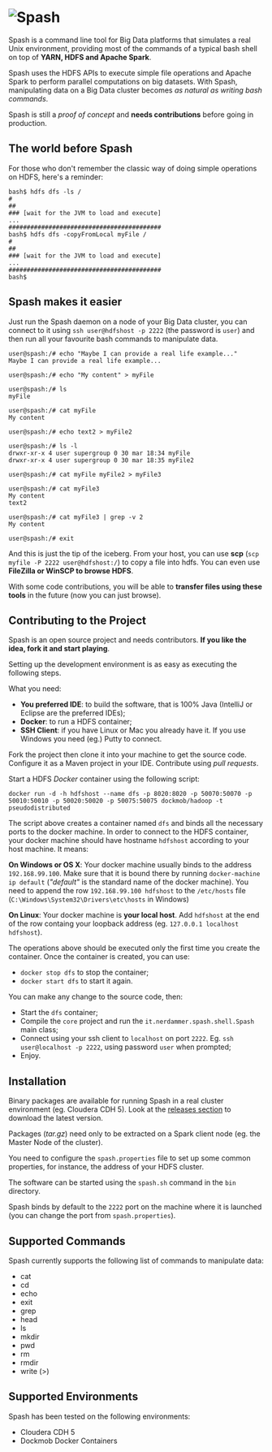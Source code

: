 # ![Spash](https://raw.githubusercontent.com/nerdammer/spash/master/resources/spash-logo.png?)

Spash is a command line tool for Big Data platforms that simulates a real Unix environment, providing most of the commands of a typical bash shell on top of **YARN, HDFS and Apache Spark**.

Spash uses the HDFS APIs to execute simple file operations and Apache Spark to perform parallel computations on big datasets.
With Spash, manipulating data on a Big Data cluster becomes *as natural as writing bash commands*.

Spash is still a *proof of concept* and **needs contributions** before going in production.

## The world before Spash
For those who don't remember the classic way of doing simple operations on HDFS, here's a reminder:

```console
bash$ hdfs dfs -ls /
#
##
### [wait for the JVM to load and execute]
...
##########################################
bash$ hdfs dfs -copyFromLocal myFile /
#
##
### [wait for the JVM to load and execute]
...
##########################################
bash$ 
```

## Spash makes it easier
Just run the Spash daemon on a node of your Big Data cluster, you can connect to it using `ssh user@hdfshost -p 2222` (the password is `user`) and then run all your favourite bash commands to manipulate data.

```console
user@spash:/# echo "Maybe I can provide a real life example..."
Maybe I can provide a real life example...

user@spash:/# echo "My content" > myFile

user@spash:/# ls
myFile

user@spash:/# cat myFile
My content

user@spash:/# echo text2 > myFile2

user@spash:/# ls -l
drwxr-xr-x 4 user supergroup 0 30 mar 18:34 myFile 
drwxr-xr-x 4 user supergroup 0 30 mar 18:35 myFile2

user@spash:/# cat myFile myFile2 > myFile3

user@spash:/# cat myFile3
My content
text2

user@spash:/# cat myFile3 | grep -v 2
My content

user@spash:/# exit
```

And this is just the tip of the iceberg. From your host, you can use **scp** (`scp myfile -P 2222 user@hdfshost:/`) to copy a file into hdfs. You can even use **FileZilla or WinSCP to browse HDFS**. 

With some code contributions, you will be able to **transfer files using these tools** in the future (now you can just browse).

## Contributing to the Project
Spash is an open source project and needs contributors.
**If you like the idea, fork it and start playing**.

Setting up the development environment is as easy as executing the following steps.

What you need:
- **You preferred IDE**: to build the software, that is 100% Java (IntelliJ or Eclipse are the preferred IDEs);
- **Docker**: to run a HDFS container;
- **SSH Client**: if you have Linux or Mac you already have it. If you use Windows you need (eg.) Putty to connect.

Fork the project then clone it into your machine to get the source code. Configure it as a Maven project in your IDE. Contribute using *pull requests*.

Start a HDFS *Docker* container using the following script:

```console
docker run -d -h hdfshost --name dfs -p 8020:8020 -p 50070:50070 -p 50010:50010 -p 50020:50020 -p 50075:50075 dockmob/hadoop -t pseudodistributed
```

The script above creates a container named `dfs` and binds all the necessary ports to the docker machine. In order to connect to the HDFS container, your docker machine should have hostname `hdfshost` according to your host machine. 
It means:

**On Windows or OS X**:
Your docker machine usually binds to the address `192.168.99.100`. 
Make sure that it is bound there by running `docker-machine ip default` (*"default"* is the standard name of the docker machine).
You need to append the row `192.168.99.100 hdfshost` to the `/etc/hosts` file (`C:\Windows\System32\Drivers\etc\hosts` in Windows)

**On Linux**:
Your docker machine is **your local host**.
Add `hdfshost` at the end of the row containg your loopback address (eg. `127.0.0.1 localhost hdfshost`).

The operations above should be executed only the first time you create the container. Once the container is created, you can use:
- `docker stop dfs` to stop the container;
- `docker start dfs` to start it again.

You can make any change to the source code, then:
- Start the `dfs` container;
- Compile the `core` project and run the `it.nerdammer.spash.shell.Spash` main class;
- Connect using your ssh client to `localhost` on port `2222`. Eg. `ssh user@localhost -p 2222`, using password `user`  when prompted;
- Enjoy.

## Installation
Binary packages are available for running Spash in a real cluster environment (eg. Cloudera CDH 5).
Look at the [releases section](https://github.com/nerdammer/spash/releases) to download the latest version.

Packages (*tar.gz*) need only to be extracted on a Spark client node (eg. the Master Node of the cluster). 

You need to configure the `spash.properties` file to set up some common properties, for instance, the address of your HDFS cluster.

The software can be started using the `spash.sh` command in the `bin` directory.

Spash binds by default to the `2222` port on the machine where it is launched (you can change the port from `spash.properties`).

## Supported Commands
Spash currently supports the following list of commands to manipulate data:
- cat
- cd
- echo
- exit
- grep
- head
- ls
- mkdir
- pwd
- rm
- rmdir
- write (>)

## Supported Environments
Spash has been tested on the following environments:
- Cloudera CDH 5
- Dockmob Docker Containers

